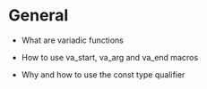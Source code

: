 # General

* What are variadic functions

* How to use va_start, va_arg and va_end macros

* Why and how to use the const type qualifier
